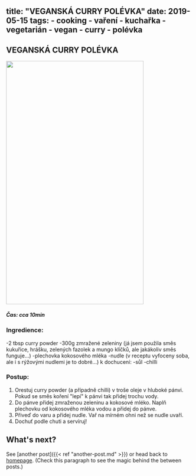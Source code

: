 title: "VEGANSKÁ CURRY POLÉVKA"
date: 2019-05-15
tags: 
    - cooking
    - vaření
    - kuchařka
    - vegetarián
    - vegan
    - curry
    - polévka
---

## VEGANSKÁ CURRY POLÉVKA

<img src="https://zljrta.db.files.1drv.com/y4mK2rKOgZY9IowR43Unwt-bkQS33ih9PikO0Or8oEW7avHAq33qMIjjOWLugDgBlacW7fimJbkEM6dV-gzpfX1gFEYHnifiuAoBSyAkATIu1NFsofCsF5wa14m0TLhDExi8_nOlOZ6Vf45X0_Ojl3VnseJm4ayIbFHzbLmF5sq1QYHefzfBYVDzD5Ti7JPBdOW8mzusBL8nR65bIgmHwaBlg?width=372&height=660&cropmode=none" width="372" height="660" />

##### Čas: cca 10min

### Ingredience:
-2 tbsp curry powder 
-300g zmražené zeleniny (já jsem použila směs kukuřice, hrášku, zelených fazolek a mungo klíčků, ale jakákoliv směs funguje...)
-plechovka kokosového mléka
-nudle (v receptu vyfoceny soba, ale i s rýžovými nudlemi je to dobré...)
k dochucení:
-sůl
-chilli

### Postup: 
1. Orestuj curry powder (a případně chilli) v troše oleje v hluboké pánvi. Pokud se směs koření "lepí" k pánvi tak přidej trochu vody.
2. Do pánve přidej zmraženou zeleninu a kokosové mléko. Naplň plechovku od kokosového mléka vodou a přidej do pánve. 
3. Přiveď do varu a přidej nudle. Vař na mírném ohni než se nudle uvaří. 
4. Dochuť podle chuti a servíruj!






## What's next?

See [another post]({{< ref "another-post.md" >}}) or head back to [homepage](../../). (Check this paragraph to see the magic behind the between posts.)
